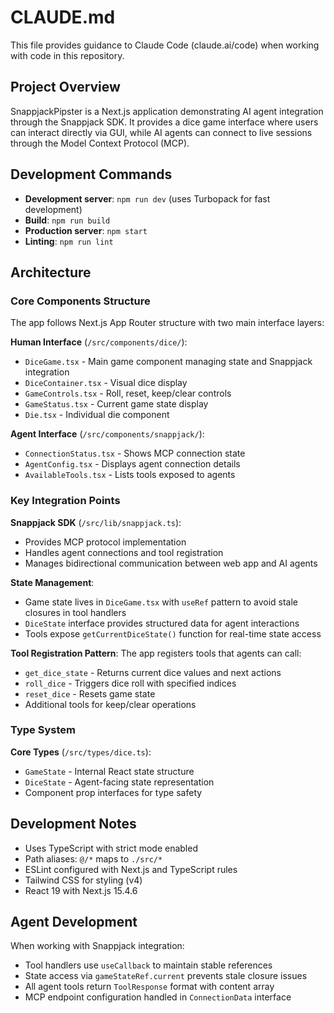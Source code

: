 # CLAUDE.md

This file provides guidance to Claude Code (claude.ai/code) when working with code in this repository.

## Project Overview

SnappjackPipster is a Next.js application demonstrating AI agent integration through the Snappjack SDK. It provides a dice game interface where users can interact directly via GUI, while AI agents can connect to live sessions through the Model Context Protocol (MCP).

## Development Commands

- **Development server**: `npm run dev` (uses Turbopack for fast development)
- **Build**: `npm run build`
- **Production server**: `npm start`
- **Linting**: `npm run lint`

## Architecture

### Core Components Structure

The app follows Next.js App Router structure with two main interface layers:

**Human Interface** (`/src/components/dice/`):
- `DiceGame.tsx` - Main game component managing state and Snappjack integration
- `DiceContainer.tsx` - Visual dice display
- `GameControls.tsx` - Roll, reset, keep/clear controls
- `GameStatus.tsx` - Current game state display
- `Die.tsx` - Individual die component

**Agent Interface** (`/src/components/snappjack/`):
- `ConnectionStatus.tsx` - Shows MCP connection state
- `AgentConfig.tsx` - Displays agent connection details
- `AvailableTools.tsx` - Lists tools exposed to agents

### Key Integration Points

**Snappjack SDK** (`/src/lib/snappjack.ts`):
- Provides MCP protocol implementation
- Handles agent connections and tool registration
- Manages bidirectional communication between web app and AI agents

**State Management**:
- Game state lives in `DiceGame.tsx` with `useRef` pattern to avoid stale closures in tool handlers
- `DiceState` interface provides structured data for agent interactions
- Tools expose `getCurrentDiceState()` function for real-time state access

**Tool Registration Pattern**:
The app registers tools that agents can call:
- `get_dice_state` - Returns current dice values and next actions
- `roll_dice` - Triggers dice roll with specified indices
- `reset_dice` - Resets game state
- Additional tools for keep/clear operations

### Type System

**Core Types** (`/src/types/dice.ts`):
- `GameState` - Internal React state structure
- `DiceState` - Agent-facing state representation
- Component prop interfaces for type safety

## Development Notes

- Uses TypeScript with strict mode enabled
- Path aliases: `@/*` maps to `./src/*`
- ESLint configured with Next.js and TypeScript rules
- Tailwind CSS for styling (v4)
- React 19 with Next.js 15.4.6

## Agent Development

When working with Snappjack integration:
- Tool handlers use `useCallback` to maintain stable references
- State access via `gameStateRef.current` prevents stale closure issues  
- All agent tools return `ToolResponse` format with content array
- MCP endpoint configuration handled in `ConnectionData` interface
